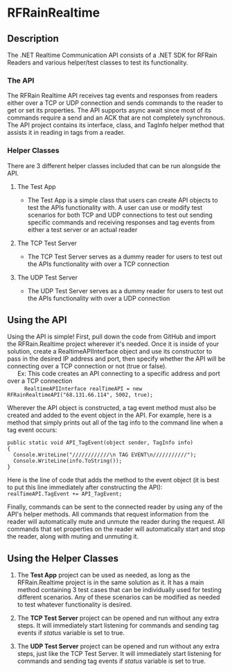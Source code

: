 # RFRainRealtime

## Description
The .NET Realtime Communication API consists of a .NET SDK for RFRain Readers and various helper/test classes to test its functionality. 
### The API
The RFRain Realtime API receives tag events and responses from readers either over a TCP or UDP connection and sends commands to the reader to get or set its properties. The API supports async await since most of its commands require a send and an ACK that are not completely synchronous. The API project contains its interface, class, and TagInfo helper method that assists it in reading in tags from a reader.

### Helper Classes
There are 3 different helper classes included that can be run alongside the API. 
1. The Test App
     - The Test App is a simple class that users can create API objects to test the APIs functionality with. A user can use or modify test scenarios for both TCP and UDP connections to test out sending specific commands and receiving responses and tag events from either a test server or an actual reader
     
2. The TCP Test Server
     - The TCP Test Server serves as a dummy reader for users to test out the APIs functionality with over a TCP connection
     
3. The UDP Test Server
     - The UDP Test Server serves as a dummy reader for users to test out the APIs functionality with over a UDP connection

## Using the API 
Using the API is simple! First, pull down the code from GitHub and import the RFRain.Realtime project wherever it's needed. Once it is inside of your solution, create a RealtimeAPIInterface object and use its constructor to pass in the desired IP address and port, then specify whether the API will be connecting over a TCP connection or not (true or false). 
<br />&nbsp;&nbsp;&nbsp;&nbsp;&nbsp;&nbsp;Ex: This code creates an API connecting to a specific address and port over a TCP connection <br />&nbsp;&nbsp;&nbsp;&nbsp;&nbsp;&nbsp;&nbsp;&nbsp;&nbsp;&nbsp;`RealtimeAPIInterface realTimeAPI = new RFRainRealtimeAPI("68.131.66.114", 5002, true);`

Wherever the API object is constructed, a tag event method must also be created and added to the event object in the API.
For example, here is a method that simply prints out all of the tag info to the command line when a tag event occurs:
````
public static void API_TagEvent(object sender, TagInfo info)
{
  Console.WriteLine("////////////\n TAG EVENT\n///////////");
  Console.WriteLine(info.ToString());
}
````
Here is the line of code that adds the method to the event object (it is best to put this line immediately after constructing the API):
`realTimeAPI.TagEvent += API_TagEvent;`

Finally, commands can be sent to the connected reader by using any of the API's helper methods. All commands that request information from the reader will automatically mute and unmute the reader during the request. All commands that set properties on the reader will automatically start and stop the reader, along with muting and unmuting it. 

## Using the Helper Classes
1. The **Test App** project can be used as needed, as long as the RFRain.Realtime project is in the same solution as it. It has a main method containing 3 test cases that can be individually used for testing different scenarios. Any of these scenarios can be modified as needed to test whatever functionality is desired. 

2. The **TCP Test Server** project can be opened and run without any extra steps. It will immediately start listening for commands and sending tag events if *status* variable is set to true.

3. The **UDP Test Server** project can be opened and run without any extra steps, just like the TCP Test Server. It will immediately start listening for commands and sending tag events if *status* variable is set to true.
